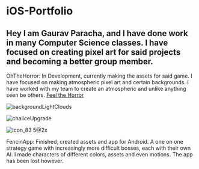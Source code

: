 # iOS-Portfolio
Hey I am Gaurav Paracha, and I have done work in many Computer Science classes. I have focused on creating pixel art for said projects and becoming a better group member. 
---------------------------------------------------------------------------------------------------------
OhTheHorror: In Development, currently making the assets for said game. I have focused on making atmospheric pixel art and certain backgrounds. I have worked with my team to create an atmospheric and unlike anything seen be others.
[Feel the Horror](https://github.com/EvanRista/OhTheHorror.git)

![backgroundLightClouds](https://user-images.githubusercontent.com/98774992/161330508-bafea040-1a48-4d50-88b1-f104f7e7aa1c.gif)

![chaliceUpgrade](https://user-images.githubusercontent.com/98774992/161330529-ce5b5100-92f2-4982-bcdb-278f9e62b266.png)

![icon_83 5@2x](https://user-images.githubusercontent.com/98774992/161330564-fb88b3af-2d73-4615-bd8d-99c501e2889a.png)


FencinApp: Finished, created assets and app for Android. A one on one strategy game with increasingly more difficult bosses, each with their own AI. I made characters of different colors, assets and even motions. The app has been lost however.
